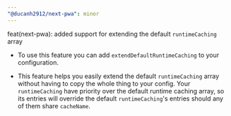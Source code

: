 ```yaml
---
"@ducanh2912/next-pwa": minor
---
```


feat(next-pwa): added support for extending the default `runtimeCaching` array

- To use this feature you can add `extendDefaultRuntimeCaching` to your configuration.

- This feature helps you easily extend the default `runtimeCaching` array without having to copy the whole thing to your config. Your `runtimeCaching` have priority over the default runtime caching array, so its entries will override the default `runtimeCaching`'s entries should any of them share `cacheName`.
